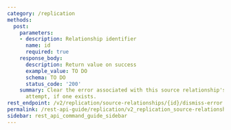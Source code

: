 ```yaml
---
category: /replication
methods:
  post:
    parameters:
    - description: Relationship identifier
      name: id
      required: true
    response_body:
      description: Return value on success
      example_value: TO DO
      schema: TO DO
      status_code: '200'
    summary: Clear the error associated with this source relationship's last replication
      attempt, if one exists.
rest_endpoint: /v2/replication/source-relationships/{id}/dismiss-error
permalink: /rest-api-guide/replication/v2_replication_source-relationships_id_dismiss-error.html
sidebar: rest_api_command_guide_sidebar
---
```

